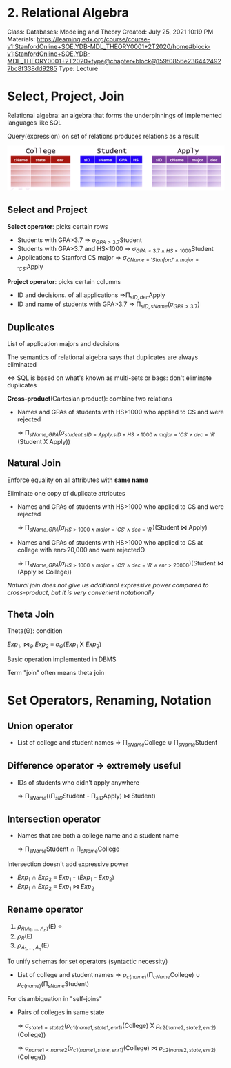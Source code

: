 # 2. Relational Algebra

Class: Databases: Modeling and Theory
Created: July 25, 2021 10:19 PM
Materials: https://learning.edx.org/course/course-v1:StanfordOnline+SOE.YDB-MDL_THEORY0001+2T2020/home#block-v1:StanfordOnline+SOE.YDB-MDL_THEORY0001+2T2020+type@chapter+block@159f0856e2364424927bc8f338dd9285
Type: Lecture

# Select, Project, Join

Relational algebra: an algebra that forms the underpinnings of implemented languages like SQL

Query(expression) on set of relations produces relations as a result

![2%20Relational%20Algebra%2075e9dd95d4724174ac23331291c97a4b/Screen_Shot_2021-07-25_at_22.42.35.png](2%20Relational%20Algebra%2075e9dd95d4724174ac23331291c97a4b/Screen_Shot_2021-07-25_at_22.42.35.png)

## Select and Project

**Select operator**: picks certain rows

- Students with GPA>3.7 ⇒ ${\sigma}_{GPA>3.7}$Student
- Students with GPA>3.7 and HS<1000 ⇒ ${\sigma}_{GPA>3.7 \wedge HS<1000}$Student
- Applications to Stanford CS major ⇒ ${\sigma}_{CName='Stanford' \wedge major='CS'}$Apply

**Project operator**: picks certain columns

- ID and decisions. of all applications ⇒$\mathrm{\Pi}_{sID, dec}$Apply
- ID and name of students with GPA>3.7 ⇒ $\mathrm{\Pi}_{sID, sName}$(${\sigma}_{GPA>3.7}$)

## Duplicates

List of application majors and decisions

The semantics of relational algebra says that duplicates are always eliminated

⇔ SQL is based on what's known as multi-sets or bags: don't eliminate duplicates

**Cross-product**(Cartesian product): combine two relations

- Names and GPAs of students with HS>1000 who applied to CS and were rejected

    ⇒ $\mathrm{\Pi}_{sName, GPA}$(${\sigma}_{student.sID=Apply.sID \wedge HS>1000 \wedge major='CS' \wedge dec='R'}$(Student X Apply))

## Natural Join

Enforce equality on all attributes with **same name**

Eliminate one copy of duplicate attributes

- Names and GPAs of students with HS>1000 who applied to CS and were rejected

    ⇒ $\mathrm{\Pi}_{sName, GPA}$(${\sigma}_{HS>1000 \wedge major='CS' \wedge dec='R'}$)(Student ⋈ Apply)

- Names and GPAs of students with HS>1000 who applied to CS at college with enr>20,000 and were rejectedΘ

    ⇒ $\mathrm{\Pi}_{sName, GPA}$(${\sigma}_{HS>1000 \wedge major='CS' \wedge dec='R' \wedge enr>20000}$)(Student ⋈ (Apply ⋈ College))

*Natural join does not give us additional expressive power compared to cross-product, but it is very convenient notationally*

## Theta Join

Theta(Θ): condition

$Exp_{1}$, $⋈_{Θ}$ $Exp_{2}$ ≡  $σ_{Θ}$($Exp_{1}$ X $Exp_{2}$)

Basic operation implemented in DBMS

Term "join" often means theta join

# Set Operators, Renaming, Notation

## **Union operator**

- List of college and student names ⇒ $\mathrm{\Pi}_{cName}$College ∪ $\mathrm{\Pi}_{sName}$Student

## **Difference operator** → extremely useful

- IDs of students who didn't apply anywhere

    ⇒  $\mathrm{\Pi}_{sName}$(($\mathrm{\Pi}_{sID}$Student - $\mathrm{\Pi}_{sID}$Apply) ⋈ Student)

## **Intersection operator**

- Names that are both a college name and a student name

    ⇒ $\mathrm{\Pi}_{sName}$Student ∩ $\mathrm{\Pi}_{cName}$College

Intersection doesn't add expressive power

- $Exp_{1}$ ∩ $Exp_{2}$ ≡ $Exp_{1}$ - ($Exp_{1}$ - $Exp_{2}$)
- $Exp_{1}$ ∩ $Exp_{2}$ ≡ $Exp_{1}$ ⋈ $Exp_{2}$

## **Rename operator**

1. $ρ_{R(A_{1},...,A_{n})}$(E) ⭐️
2. $ρ_{R}$(E)
3. $ρ_{A_{1},...,A_{n}}$(E)

To unify schemas for set operators (syntactic necessity)

- List of college and student names ⇒ $ρ_{c(name)}$($\mathrm{\Pi}_{cName}$College) ∪ $ρ_{c(name)}$($\mathrm{\Pi}_{sName}$Student)

For disambiguation in "self-joins"

- Pairs of colleges in same state

    ⇒ $σ_{state1=state2}$($ρ_{c1(name1, state1, enr1)}$(College) X $ρ_{c2(name2, state2, enr2)}$(College))

    ⇒ $σ_{name1 < name2}$($ρ_{c1(name1, state, enr1)}$(College) ⋈ $ρ_{c2(name2, state, enr2)}$(College))